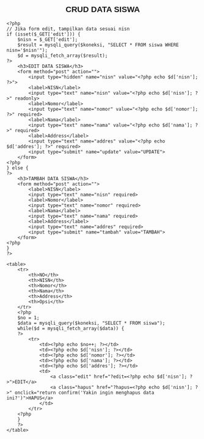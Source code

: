 <?php
// Koneksi ke database
$host = "localhost"; // Ubah jika perlu
$user = "root"; // Ganti dengan username database Anda
$pass = ""; // Ganti dengan password database Anda
$db_name = "azizah_27"; // Ganti dengan nama database Anda

$koneksi = mysqli_connect($host, $user, $pass, $db_name);

// Check connection
if (mysqli_connect_errno()){
    die("Koneksi database gagal: " . mysqli_connect_error());
}

// Tambah data siswa
if (isset($_POST['tambah'])) {
    $nisn = $_POST['nisn'];
    $nomor = $_POST['nomor'];
    $nama = $_POST['nama'];
    $addres = $_POST['addres'];
    
    // Insert data ke database
    $query = "INSERT INTO siswa (nisn, nomor, nama, addres) VALUES ('$nisn', '$nomor', '$nama', '$addres')";
    mysqli_query($koneksi, $query);
    
    // Redirect ulang ke halaman utama
    header("Location: ".$_SERVER['PHP_SELF']);
    exit;
}

// Update data siswa
if (isset($_POST['update'])) {
    $nisn = $_POST['nisn'];
    $nomor = $_POST['nomor'];
    $nama = $_POST['nama'];
    $addres = $_POST['addres'];
    
    // Update data di database
    $query = "UPDATE siswa SET nomor='$nomor', nama='$nama', addres='$addres' WHERE nisn='$nisn'";
    mysqli_query($koneksi, $query);
    
    // Redirect ulang ke halaman utama
    header("Location: ".$_SERVER['PHP_SELF']);
    exit;
}

// Hapus data siswa
if (isset($_GET['hapus'])) {
    $nisn = $_GET['hapus'];
    
    // Hapus data dari database
    $query = "DELETE FROM siswa WHERE nisn='$nisn'";
    mysqli_query($koneksi, $query);
    
    // Redirect ulang ke halaman utama
    header("Location: ".$_SERVER['PHP_SELF']);
    exit;
}
?>

<!DOCTYPE html>
<html lang="id">
<head>
    <meta charset="UTF-8">
    <meta name="viewport" content="width=device-width, initial-scale=1.0">
    <title>CRUD PHP dan MySQLi - db azizah_27</title>
    <style>
        body {
            font-family: Arial, sans-serif;
            margin: 20px;
        }
        h2, h3 {
            text-align: center;
        }
        table {
            width: 100%;
            border-collapse: collapse;
            margin: 20px 0;
        }
        table, th, td {
            border: 1px solid #ddd;
        }
        th, td {
            padding: 8px;
            text-align: left;
        }
        th {
            background-color: #f4f4f4;
        }
        form {
            margin: 20px 0;
            padding: 10px;
            border: 1px solid #ddd;
            background: #f9f9f9;
            max-width: 600px;
            margin-left: auto;
            margin-right: auto;
        }
        input[type="text"] {
            width: 100%;
            padding: 8px;
            margin: 5px 0;
        }
        input[type="submit"] {
            background-color: #4CAF50;
            color: white;
            border: none;
            padding: 10px;
            cursor: pointer;
        }
        input[type="submit"]:hover {
            background-color: #45a049;
        }
        .edit, .hapus {
            text-decoration: none;
            padding: 5px 10px;
            color: white;
            border-radius: 3px;
        }
        .edit {
            background-color: #4CAF50;
        }
        .hapus {
            background-color: #f44336;
        }
    </style>
</head>
<body>
    <h2>CRUD DATA SISWA</h2>

    <?php
    // Jika form edit, tampilkan data sesuai nisn
    if (isset($_GET['edit'])) {
        $nisn = $_GET['edit'];
        $result = mysqli_query($koneksi, "SELECT * FROM siswa WHERE nisn='$nisn'");
        $d = mysqli_fetch_array($result);
    ?>
        <h3>EDIT DATA SISWA</h3>
        <form method="post" action="">
            <input type="hidden" name="nisn" value="<?php echo $d['nisn']; ?>">
            <label>NISN</label>
            <input type="text" name="nisn" value="<?php echo $d['nisn']; ?>" readonly>
            <label>Nomor</label>
            <input type="text" name="nomor" value="<?php echo $d['nomor']; ?>" required>
            <label>Nama</label>
            <input type="text" name="nama" value="<?php echo $d['nama']; ?>" required>
            <label>Address</label>
            <input type="text" name="addres" value="<?php echo $d['addres']; ?>" required>
            <input type="submit" name="update" value="UPDATE">
        </form>
    <?php
    } else {
    ?>
        <h3>TAMBAH DATA SISWA</h3>
        <form method="post" action="">
            <label>NISN</label>
            <input type="text" name="nisn" required>
            <label>Nomor</label>
            <input type="text" name="nomor" required>
            <label>Nama</label>
            <input type="text" name="nama" required>
            <label>Address</label>
            <input type="text" name="addres" required>
            <input type="submit" name="tambah" value="TAMBAH">
        </form>
    <?php
    }
    ?>

    <table>
        <tr>
            <th>NO</th>
            <th>NISN</th>
            <th>Nomor</th>
            <th>Nama</th>
            <th>Address</th>
            <th>Opsi</th>
        </tr>
        <?php
        $no = 1;
        $data = mysqli_query($koneksi, "SELECT * FROM siswa");
        while($d = mysqli_fetch_array($data)) {
        ?>
            <tr>
                <td><?php echo $no++; ?></td>
                <td><?php echo $d['nisn']; ?></td>
                <td><?php echo $d['nomor']; ?></td>
                <td><?php echo $d['nama']; ?></td>
                <td><?php echo $d['addres']; ?></td>
                <td>
                    <a class="edit" href="?edit=<?php echo $d['nisn']; ?>">EDIT</a>
                    <a class="hapus" href="?hapus=<?php echo $d['nisn']; ?>" onclick="return confirm('Yakin ingin menghapus data ini?')">HAPUS</a>
                </td>
            </tr>
        <?php
        }
        ?>
    </table>
</body>
</html>

